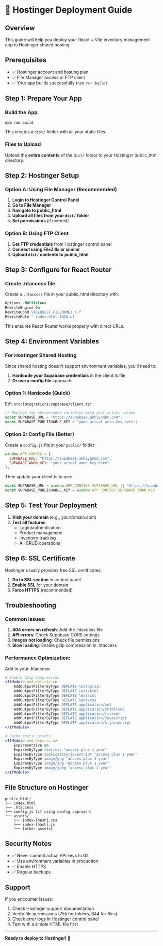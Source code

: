 # 🚀 Hostinger Deployment Guide

## Overview
This guide will help you deploy your React + Vite inventory management app to Hostinger shared hosting.

## Prerequisites
- ✅ Hostinger account and hosting plan
- ✅ File Manager access or FTP client
- ✅ Your app builds successfully (`npm run build`)

## Step 1: Prepare Your App

### Build the App
```bash
npm run build
```
This creates a `dist/` folder with all your static files.

### Files to Upload
Upload the **entire contents** of the `dist/` folder to your Hostinger public_html directory.

## Step 2: Hostinger Setup

### Option A: Using File Manager (Recommended)
1. **Login to Hostinger Control Panel**
2. **Go to File Manager**
3. **Navigate to public_html**
4. **Upload all files from your `dist/` folder**
5. **Set permissions** (if needed)

### Option B: Using FTP Client
1. **Get FTP credentials** from Hostinger control panel
2. **Connect using FileZilla or similar**
3. **Upload `dist/` contents to public_html**

## Step 3: Configure for React Router

### Create .htaccess file
Create a `.htaccess` file in your public_html directory with:

```apache
Options -MultiViews
RewriteEngine On
RewriteCond %{REQUEST_FILENAME} !-f
RewriteRule ^ index.html [QSA,L]
```

This ensures React Router works properly with direct URLs.

## Step 4: Environment Variables

### For Hostinger Shared Hosting
Since shared hosting doesn't support environment variables, you'll need to:

1. **Hardcode your Supabase credentials** in the client.ts file
2. **Or use a config file** approach

### Option 1: Hardcode (Quick)
Edit `src/integrations/supabase/client.ts`:

```typescript
// Replace the environment variables with your actual values
const SUPABASE_URL = "https://supabase.akhiyanbd.com";
const SUPABASE_PUBLISHABLE_KEY = "your_actual_anon_key_here";
```

### Option 2: Config File (Better)
Create a `config.js` file in your `public/` folder:

```javascript
window.APP_CONFIG = {
  SUPABASE_URL: "https://supabase.akhiyanbd.com",
  SUPABASE_ANON_KEY: "your_actual_anon_key_here"
};
```

Then update your client.ts to use:
```typescript
const SUPABASE_URL = window.APP_CONFIG?.SUPABASE_URL || "https://supabase.akhiyanbd.com";
const SUPABASE_PUBLISHABLE_KEY = window.APP_CONFIG?.SUPABASE_ANON_KEY || "";
```

## Step 5: Test Your Deployment

1. **Visit your domain** (e.g., yourdomain.com)
2. **Test all features**:
   - Login/authentication
   - Product management
   - Inventory tracking
   - All CRUD operations

## Step 6: SSL Certificate

Hostinger usually provides free SSL certificates:
1. **Go to SSL section** in control panel
2. **Enable SSL** for your domain
3. **Force HTTPS** (recommended)

## Troubleshooting

### Common Issues:
1. **404 errors on refresh**: Add the .htaccess file
2. **API errors**: Check Supabase CORS settings
3. **Images not loading**: Check file permissions
4. **Slow loading**: Enable gzip compression in .htaccess

### Performance Optimization:
Add to your .htaccess:
```apache
# Enable Gzip Compression
<IfModule mod_deflate.c>
    AddOutputFilterByType DEFLATE text/plain
    AddOutputFilterByType DEFLATE text/html
    AddOutputFilterByType DEFLATE text/xml
    AddOutputFilterByType DEFLATE text/css
    AddOutputFilterByType DEFLATE application/xml
    AddOutputFilterByType DEFLATE application/xhtml+xml
    AddOutputFilterByType DEFLATE application/rss+xml
    AddOutputFilterByType DEFLATE application/javascript
    AddOutputFilterByType DEFLATE application/x-javascript
</IfModule>

# Cache static assets
<IfModule mod_expires.c>
    ExpiresActive on
    ExpiresByType text/css "access plus 1 year"
    ExpiresByType application/javascript "access plus 1 year"
    ExpiresByType image/png "access plus 1 year"
    ExpiresByType image/jpg "access plus 1 year"
    ExpiresByType image/jpeg "access plus 1 year"
</IfModule>
```

## File Structure on Hostinger
```
public_html/
├── index.html
├── .htaccess
├── config.js (if using config approach)
└── assets/
    ├── index-[hash].css
    ├── index-[hash].js
    └── [other assets]
```

## Security Notes
- ✅ Never commit actual API keys to Git
- ✅ Use environment variables in production
- ✅ Enable HTTPS
- ✅ Regular backups

## Support
If you encounter issues:
1. Check Hostinger support documentation
2. Verify file permissions (755 for folders, 644 for files)
3. Check error logs in Hostinger control panel
4. Test with a simple HTML file first

---
**Ready to deploy to Hostinger!** 🎉
